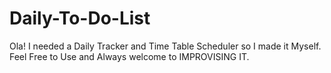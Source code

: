 # Daily-To-Do-List
Ola! I needed a Daily Tracker and Time Table Scheduler so I made it Myself. Feel Free to Use and Always welcome to IMPROVISING IT.
